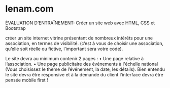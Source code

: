 # lenam.com
ÉVALUATION D’ENTRAÎNEMENT: Créer un site web avec HTML, CSS et Bootstrap

créer un site internet vitrine présentant de nombreux intérêts pour une association, en termes de visibilité. 
(c’est à vous de choisir une association, qu’elle soit réelle ou fictive, l’important sera votre code).

Le site devra au minimum contenir 2 pages :
• Une page relative à l’association.
• Une page publicitaire des événements à l'échelle national (Vous choisissez le thème de l’événement, la
date, les détails).
Bien entendu le site devra être responsive et à la demande du client l'interface devra être pensée mobile
first !
